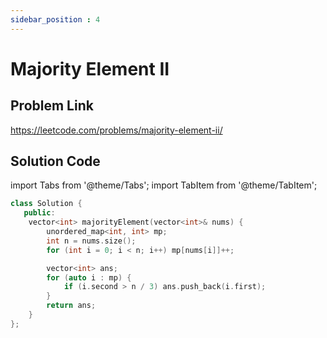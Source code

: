 ```yaml
---
sidebar_position : 4
---
```


# Majority Element II

## Problem Link
https://leetcode.com/problems/majority-element-ii/

## Solution Code

import Tabs from '@theme/Tabs';
import TabItem from '@theme/TabItem';

<Tabs>
<TabItem value="cpp" label="C++">

```cpp
class Solution {
   public:
    vector<int> majorityElement(vector<int>& nums) {
        unordered_map<int, int> mp;
        int n = nums.size();
        for (int i = 0; i < n; i++) mp[nums[i]]++;

        vector<int> ans;
        for (auto i : mp) {
            if (i.second > n / 3) ans.push_back(i.first);
        }
        return ans;
    }
};
```
</TabItem>
</Tabs>
